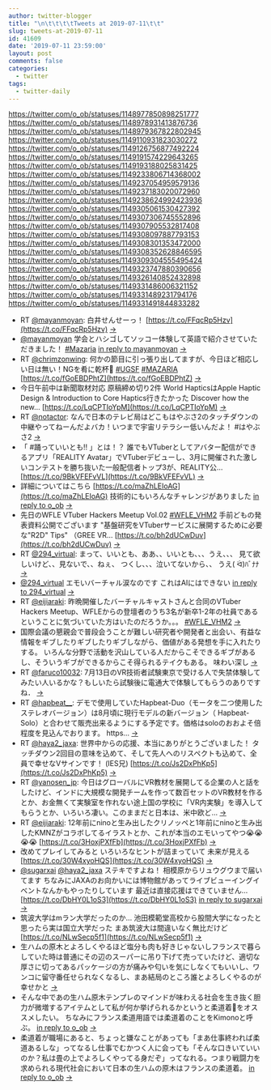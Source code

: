 ```yaml
---
author: twitter-blogger
title: "\n\t\t\t\tTweets at 2019-07-11\t\t"
slug: tweets-at-2019-07-11
id: 41609
date: '2019-07-11 23:59:00'
layout: post
comments: false
categories:
  - twitter
tags:
  - twitter-daily
---
```


https://twitter.com/o_ob/statuses/1148977850898251777 https://twitter.com/o_ob/statuses/1148978931413876736 https://twitter.com/o_ob/statuses/1148979367822802945 https://twitter.com/o_ob/statuses/1149110931823030272 https://twitter.com/o_ob/statuses/1149126756877492224 https://twitter.com/o_ob/statuses/1149191574229643265 https://twitter.com/o_ob/statuses/1149193188025831425 https://twitter.com/o_ob/statuses/1149233806714368002 https://twitter.com/o_ob/statuses/1149237054959579136 https://twitter.com/o_ob/statuses/1149237183020072960 https://twitter.com/o_ob/statuses/1149238624992423936 https://twitter.com/o_ob/statuses/1149305061530427392 https://twitter.com/o_ob/statuses/1149307306745552896 https://twitter.com/o_ob/statuses/1149307905532817408 https://twitter.com/o_ob/statuses/1149308097887793153 https://twitter.com/o_ob/statuses/1149308301353472000 https://twitter.com/o_ob/statuses/1149308352628846595 https://twitter.com/o_ob/statuses/1149309304555495424 https://twitter.com/o_ob/statuses/1149323747880390656 https://twitter.com/o_ob/statuses/1149326140852432898 https://twitter.com/o_ob/statuses/1149331486006321152 https://twitter.com/o_ob/statuses/1149331489231794176 https://twitter.com/o_ob/statuses/1149331491844833282  

*   RT [@mayanmoyan](https://twitter.com/mayanmoyan): 白井せんせーっ！ [https://t.co/FFqcRp5Hzv](https://t.co/FFqcRp5Hzv) [->](https://twitter.com/o_ob/statuses/1148977850898251777)
*   [@mayanmoyan](https://twitter.com/mayanmoyan) 学会とハシゴしてソッコー体験して英語で紹介させていただきました！ [#Mazaria](https://twitter.com/search?q=%23Mazaria&src=hash) [in reply to mayanmoyan](https://twitter.com/mayanmoyan/statuses/1148958476648869888) [->](https://twitter.com/o_ob/statuses/1148978931413876736)
*   RT [@chrimzonwing](https://twitter.com/chrimzonwing): 何かの節目に引っ張り出してますが、今日ほど相応しい日は無い！NGを肴に乾杯🍻 [#UGSF](https://twitter.com/search?q=%23UGSF&src=hash) [#MAZARIA](https://twitter.com/search?q=%23MAZARIA&src=hash) [https://t.co/fGoEBDPhtZ](https://t.co/fGoEBDPhtZ) [->](https://twitter.com/o_ob/statuses/1148979367822802945)
*   今日午前中は新聞取材対応 原稿締め切り2件 World HapticsはApple Haptic Design & Introduction to Core Haptics行きたかった Discover how the new… [https://t.co/LqCPTIoYpM](https://t.co/LqCPTIoYpM) [->](https://twitter.com/o_ob/statuses/1149110931823030272)
*   RT [@notactor](https://twitter.com/notactor): なんで日本のテレビ局はどこもはやぶさ2のタッチダウンの中継やってねーんだよバカ！いつまで宇宙リテラシー低いんだよ！ #はやぶさ2 [->](https://twitter.com/o_ob/statuses/1149126756877492224)
*   「 #踊っていいとも!! 」とは！？ 誰でもVTuberとしてアバター配信ができるアプリ「REALITY Avatar」でVTuberデビューし、3月に開催された激しいコンテストを勝ち抜いた一般配信者トップ3が、REALITY公… [https://t.co/9BkVFEFvVL](https://t.co/9BkVFEFvVL) [->](https://twitter.com/o_ob/statuses/1149191574229643265)
*   詳細についてはこちら [https://t.co/maZhLEIoAG](https://t.co/maZhLEIoAG) 技術的にもいろんなチャレンジがありました [in reply to o_ob](https://twitter.com/o_ob/statuses/1149191574229643265) [->](https://twitter.com/o_ob/statuses/1149193188025831425)
*   先日のWFLE VTuber Hackers Meetup Vol.02 [#WFLE_VHM2](https://twitter.com/search?q=%23WFLE_VHM2&src=hash) 手前どもの発表資料公開でございます "基盤研究をVTuberサービスに展開するために必要な"R2D" Tips" （GREE VR… [https://t.co/bh2dUCwDuv](https://t.co/bh2dUCwDuv) [->](https://twitter.com/o_ob/statuses/1149233806714368002)
*   RT [@294_virtual](https://twitter.com/294_virtual): まって、いいとも、ああ、、いいとも、、、うえ、、、 見て欲しいけど、、見ないで、、ねぇ、 つくし、、、泣いてないから、、 うえ( ᐛ)ﾊﾞﾅﾅ [->](https://twitter.com/o_ob/statuses/1149237054959579136)
*   [@294_virtual](https://twitter.com/294_virtual) エモいバーチャル涙なのです これはAIにはできない [in reply to 294_virtual](https://twitter.com/294_virtual/statuses/1149236089086857216) [->](https://twitter.com/o_ob/statuses/1149237183020072960)
*   RT [@eijiaraki](https://twitter.com/eijiaraki): 昨晩開催したバーチャルキャストさんと合同のVTuber Hackers Meetup、WFLEからの登壇者のうち3名が新卒1-2年の社員であるということに気づいていた方はいたのだろうか。。。 [#WFLE_VHM2](https://twitter.com/search?q=%23WFLE_VHM2&src=hash) [->](https://twitter.com/o_ob/statuses/1149238624992423936)
*   国際会議の懇親会で普段会うことが難しい研究者や開発者と出会い、有益な情報をギブしたりギブしたりギブしながら、価値がある発想を手に入れたりする。 いろんな分野で活動を沢山している人だからこそできるギブがあるし、そういうギブができるからこそ得られるテイクもある。 味わい深し [->](https://twitter.com/o_ob/statuses/1149305061530427392)
*   RT [@faruco10032](https://twitter.com/faruco10032): 7月13日のVR技術者試験東京で受ける人で失禁体験してみたい人いるかな？もしいたら試験後に電通大で体験してもらうのありですね． [->](https://twitter.com/o_ob/statuses/1149307306745552896)
*   RT [@hapbeat__](https://twitter.com/hapbeat__): デモで使用していたHapbeat-Duo（モータを二つ使用したステレオバージョン）は8月頃に現行モデルの新バージョン（ Hapbeat-Solo）と合わせて販売出来るようにする予定です。価格はsoloのおおよそ倍程度を見込んでおります。 https… [->](https://twitter.com/o_ob/statuses/1149307905532817408)
*   RT [@haya2_jaxa](https://twitter.com/haya2_jaxa): 世界中からの応援、本当にありがとうございました！ タッチダウン2回目の意味を込めて、そして先人へのリスペクトも込めて、全員で幸せなVサインです！ (IES兄) [https://t.co/Js2DxPhKp5](https://t.co/Js2DxPhKp5) [->](https://twitter.com/o_ob/statuses/1149308097887793153)
*   RT [@yanosen_jp](https://twitter.com/yanosen_jp): 今日はグローバルにVR教材を展開してる企業の人と話をしたけど、インドに大規模な開発チームを作って数百セットのVR教材を作るとか、お金無くて実験室を作れない途上国の学校に「VR内実験」を導入してもらうとか、いろいろ凄い。このままだと日本は、米中欧ど… [->](https://twitter.com/o_ob/statuses/1149308301353472000)
*   RT [@eijiaraki](https://twitter.com/eijiaraki): 12年前にninoと生み出したクリノッペと1年前にninoと生み出したKMNZがコラボしてるイラストとか、これが本当のエモいってやつ😭😭😭😭 [https://t.co/3HoxjPXfFb](https://t.co/3HoxjPXfFb) [->](https://twitter.com/o_ob/statuses/1149308352628846595)
*   改めてプレイしてみると いろいろなヒントが詰まっていて 未来が見える [https://t.co/30W4xyoHQS](https://t.co/30W4xyoHQS) [->](https://twitter.com/o_ob/statuses/1149309304555495424)
*   [@sugarxai](https://twitter.com/sugarxai) [@haya2_jaxa](https://twitter.com/haya2_jaxa) ステキですよね！ 相模原からリュウグウまで届いてます ちなみにJAXAのお向かいには博物館があってライブビューイングイベントなんかもやったりしています 最近は直接応援はできていません… [https://t.co/DbHY0L1oS3](https://t.co/DbHY0L1oS3) [in reply to sugarxai](https://twitter.com/sugarxai/statuses/1149317113212895234) [->](https://twitter.com/o_ob/statuses/1149323747880390656)
*   筑波大学はmラン大学だったのか... 池田模範堂高校から股間大学になったと思ったら実は国立大学だった まあ筑波大は間違いなく無比だけど [https://t.co/NLwSecp5f1](https://t.co/NLwSecp5f1) [->](https://twitter.com/o_ob/statuses/1149326140852432898)
*   生ハムの原木とよろしくやるほど塩分も肉も好きじゃないしフランスで暮らしていた時は普通にその辺のスーパーに吊り下げて売っていたけど、適切な厚さに切ってあるパッケージの方が痛みや匂いを気にしなくてもいいし、ワンコに留守番任せられなくなるし、まあ結局のところ誰とよろしくやるのが幸せかと [->](https://twitter.com/o_ob/statuses/1149331486006321152)
*   そんな中であの生ハム原木テンプレのマインドが味わえる社会を生き抜く胆力が微増するアイテムとして私が何か挙げられるかというと柔道着🥋をオススメしたい。 ちなみにフランス柔道用語では柔道着のことをKimonoと呼ぶ。 [in reply to o_ob](https://twitter.com/o_ob/statuses/1149331486006321152) [->](https://twitter.com/o_ob/statuses/1149331489231794176)
*   柔道着が職場にあると、ちょっと嫌なことがあっても「まあ仕事終われば柔道あるしな」ってなるし仕事でむかつく人に会っても「そんな口きいていいのか？私は畳の上でよろしくやってる身だぞ」ってなれる。つまり戦闘力を求められる現代社会において日本の生ハムの原木はフランスの柔道着。 [in reply to o_ob](https://twitter.com/o_ob/statuses/1149331489231794176) [->](https://twitter.com/o_ob/statuses/1149331491844833282)